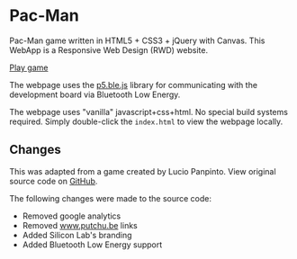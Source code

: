 # Pac-Man

Pac-Man game written in HTML5 + CSS3 + jQuery with Canvas. This WebApp is a Responsive Web Design (RWD) website.

<a href="https://mltk-pacman.web.app" target="_blank">Play game</a>

The webpage uses the [p5.ble.js](https://itpnyu.github.io/p5ble-website/) library for communicating with the development board via Bluetooth Low Energy.

The webpage uses "vanilla" javascript+css+html. No special build systems required.
Simply double-click the `index.html` to view the webpage locally.


## Changes

This was adapted from a game created by Lucio Panpinto.
View original source code on [GitHub](https://github.com/luciopanepinto/pacman).

The following changes were made to the source code:

- Removed google analytics
- Removed www.putchu.be links
- Added Silicon Lab's branding
- Added Bluetooth Low Energy support